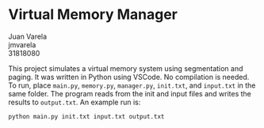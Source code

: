 # Virtual Memory Manager

Juan Varela  
jmvarela  
31818080  

This project simulates a virtual memory system using segmentation and paging. It was written in Python using VSCode. No compilation is needed. 
To run, place `main.py`, `memory.py`, `manager.py`, `init.txt`, and `input.txt` in the same folder. 
The program reads from the init and input files and writes the results to `output.txt`. An example run is:

```bash
python main.py init.txt input.txt output.txt
